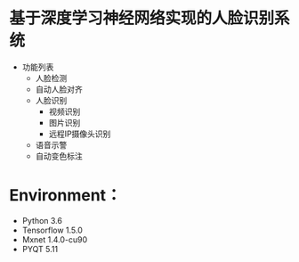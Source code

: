 # 基于深度学习神经网络实现的人脸识别系统
- 功能列表
  - 人脸检测
  - 自动人脸对齐
  - 人脸识别
    - 视频识别
    - 图片识别
    - 远程IP摄像头识别
  - 语音示警
  - 自动变色标注
  
# Environment：
- Python 3.6
- Tensorflow 1.5.0
- Mxnet 1.4.0-cu90
- PYQT 5.11
